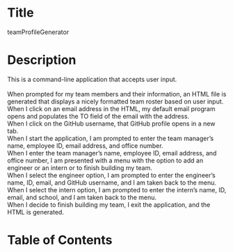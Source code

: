 # Title

teamProfileGenerator

# Description

This is a command-line application that accepts user input.<br><br>
When prompted for my team members and their information,
 an HTML file is generated that displays a nicely formatted team roster based on user input.<br>
When I click on an email address in the HTML, 
 my default email program opens and populates the TO field of the email with the address.<br>
When I click on the GitHub username,
 that GitHub profile opens in a new tab.<br>
When I start the application,
 I am prompted to enter the team manager’s name, employee ID, email address, and office number.<br>
When I enter the team manager’s name, employee ID, email address, and office number,
 I am presented with a menu with the option to add an engineer or an intern or to finish building my team.<br>
When I select the engineer option,
 I am prompted to enter the engineer’s name, ID, email, and GitHub username, and I am taken back to the menu.<br>
When I select the intern option,
 I am prompted to enter the intern’s name, ID, email, and school, and I am taken back to the menu.<br>
When I decide to finish building my team,
 I exit the application, and the HTML is generated.<br>

# Table of Contents
